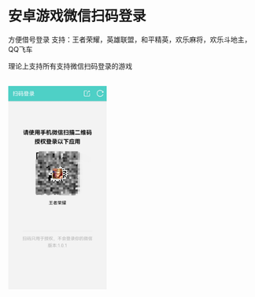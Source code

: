 # 安卓游戏微信扫码登录
方便借号登录
支持：王者荣耀，英雄联盟，和平精英，欢乐麻将，欢乐斗地主，QQ飞车

理论上支持所有支持微信扫码登录的游戏

<br>
<img src="/Screenshot.jpg?raw=true" width="200">
